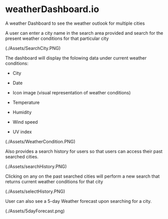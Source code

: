 # weatherDashboard.io

A weather Dashboard to see the weather outlook for multiple cities

A user can enter a city name in the search area provided and search for the present weather conditions for that particular city

(./Assets/SearchCity.PNG)

The dashboard will display the folowing data under current weather conditions:

  * City

  * Date

  * Icon image (visual representation of weather conditions)

  * Temperature

  * Humidity

  * Wind speed

  * UV index

  (./Assets/WeatherCondition.PNG)

  Also provides a search history for users so that users can access their past searched cities.

  (./Assets/searchHistory.PNG)
  
  Clicking on any on the past searched cities will perform a new search that returns current weather conditions for that city

  (./Assets/selectHistory.PNG)

  User can also see a 5-day Weather forecast upon searching for a city.

  (./Assets/5dayForecast.png)